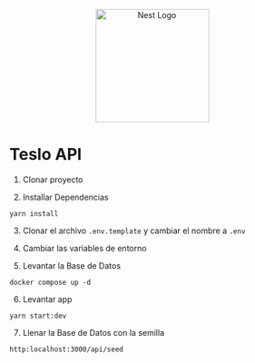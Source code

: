 <p align="center">
  <a href="http://nestjs.com/" target="blank"><img src="https://nestjs.com/img/logo-small.svg" width="200" alt="Nest Logo" /></a>
</p>

# Teslo API

1. Clonar proyecto

2. Installar Dependencias

```
yarn install
```

3. Clonar el archivo `.env.template` y cambiar el nombre a `.env`

4. Cambiar las variables de entorno

5. Levantar la Base de Datos

```
docker compose up -d
```

6. Levantar app

```
yarn start:dev
```

7. Llenar la Base de Datos con la semilla

```
http:localhost:3000/api/seed
```
